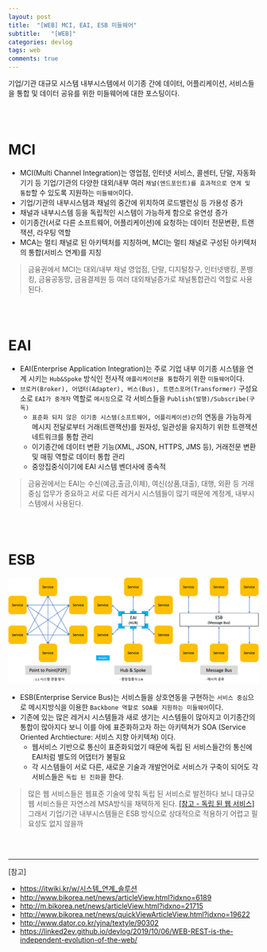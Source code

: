 ```yaml
---
layout: post
title:  "[WEB] MCI, EAI, ESB 미들웨어"
subtitle:   "[WEB]"
categories: devlog
tags: web
comments: true
---
```


기업/기관 대규모 시스템 내부시스템에서 이기종 간에 데이터, 어플리케이션, 서비스들을 통합 및 데이터 공유를 위한 미들웨어에 대한 포스팅이다.

<br><br>


# MCI

- MCI(Multi Channel Integration)는 영업점, 인터넷 서비스, 콜센터, 단말, 자동화기기 등 기업/기관의 다양한 대외/내부 여러 `채널(엔드포인트)를 효과적으로 연계 및 통합`할 수 있도록 지원하는 `미들웨어`이다.
- 기업/기관의 내부시스템과 채널의 중간에 위치하여 로드밸런싱 등 가용성 증가
- 채널과 내부시스템 등을 독립적인 시스템이 가능하게 함으로 유연성 증가
- 이기종간(서로 다른 소프트웨어, 어플리케이션)에 요청하는 데이터 전문변환, 트랜잭션, 라우팅 역할
- MCA는 멀티 채널로 된 아키텍처를 지칭하며, MCI는 멀티 채널로 구성된 아키텍처의 통합(서비스 연계)를 지칭

> 금융권에서 MCI는 대외/내부 채널 영업점, 단말, 디지털창구, 인터넷뱅킹, 폰뱅킹, 금융공동망, 금융결제원 등 여러 대외채널증가로 채널통합관리 역할로 사용된다.

<br><br>


# EAI

- EAI(Enterprise Application Integration)는 주로 기업 내부 이기종 시스템을 연계 시키는 `Hub&Spoke` 방식인 전사적 `애플리케이션을 통합`하기 위한 `미들웨어`이다.
- `브로커(Broker), 어댑터(Adapter), 버스(Bus), 트랜스포머(Transformer)` 구성요소로 `EAI가 중개자` 역할로 `메시징`으로 각 서비스들을 `Publish(발행)/Subscribe(구독)`
	- `표준화 되지 않은 이기종 시스템(소프트웨어, 어플리케이션)간`의 연동을 가능하게 메시지 전달로부터 거래(트랜잭션)를 원자성, 일관성을 유지하기 위한 트랜잭션 네트워크를 통합 관리
	- 이기종간에 데이터 변환 기능(XML, JSON, HTTPS, JMS 등), 거래전문 변환 및 매핑 역할로 데이터 통합 관리
	- 중앙집중식이기에 EAI 시스템 벤더사에 종속적

> 금융권에서는 EAI는 수신(예금,출금,이체), 여신(상품,대출), 대행, 외환 등 거래 중심 업무가 중요하고 서로 다른 레거시 시스템들이 많기 때문에 계정계, 내부시스템에서 사용된다.

<br><br>


# ESB

[![intellij-vm-profiles-active-s1](/assets/img/2022/velog_eai-s2.png)]() <br>


- ESB(Enterprise Service Bus)는 서비스들을 상호연동을 구현하는 `서비스 중심`으로 메시지방식을 이용한 `Backbone 역할로 SOA를 지원하는 미들웨어`이다.
- 기존에 있는 많은 레거시 시스템들과 새로 생기는 시스템들이 많아지고 이기종간의 통합이 많아지다 보니 이를 아에 표준화하고자 하는 아키텍쳐가 SOA (Service Oriented Archtiecture: 서비스 지향 아키텍쳐) 이다.
	- 웹서비스 기반으로 통신이 표준화되었기 때문에 독립 된 서비스들간의 통신에 EAI처럼 별도의 어댑터가 불필요
	- 각 시스템들이 서로 다른, 새로운 기술과 개발언어로 서비스가 구축이 되어도 각 서비스들은 `독립 된 진화`을 한다.


> 많은 웹 서비스들은 웹표준 기술에 맞춰 독립 된 서비스로 발전하다 보니 대규모 웹 서비스들은 자연스레 MSA방식을 채택하게 된다. [[참고 - 독립 된 웹 서비스]](https://linked2ev.github.io/devlog/2019/10/06/WEB-REST-is-the-independent-evolution-of-the-web/)
그래서 기업/기관 내부시스템들은 ESB 방식으로 상대적으로 적용하기 어렵고 필요성도 없지 않을까

<br><br>


---
[참고]
- https://itwiki.kr/w/시스템_연계_솔루션
- http://www.bikorea.net/news/articleView.html?idxno=6189
- http://m.bikorea.net/news/articleView.html?idxno=21715
- http://www.bikorea.net/news/quickViewArticleView.html?idxno=19622
- http://www.dator.co.kr/yjna/textyle/90302
- https://linked2ev.github.io/devlog/2019/10/06/WEB-REST-is-the-independent-evolution-of-the-web/